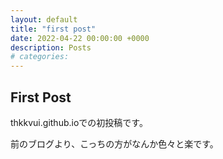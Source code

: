 ```yaml
---
layout: default
title: "first post"
date: 2022-04-22 00:00:00 +0000
description: Posts
# categories:
---
```


## **First Post**

thkkvui.github.ioでの初投稿です。

前のブログより、こっちの方がなんか色々と楽です。
